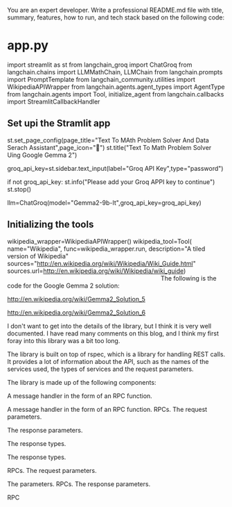 You are an expert developer. Write a professional README.md file with title, summary, features, how to run, and tech stack based on the following code:



# app.py
import streamlit as st
from langchain_groq import ChatGroq
from langchain.chains import LLMMathChain, LLMChain
from langchain.prompts import PromptTemplate
from langchain_community.utilities import WikipediaAPIWrapper
from langchain.agents.agent_types import AgentType
from langchain.agents import Tool, initialize_agent
from langchain.callbacks import StreamlitCallbackHandler

## Set upi the Stramlit app
st.set_page_config(page_title="Text To MAth Problem Solver And Data Serach Assistant",page_icon="🧮")
st.title("Text To Math Problem Solver Uing Google Gemma 2")

groq_api_key=st.sidebar.text_input(label="Groq API Key",type="password")


if not groq_api_key:
    st.info("Please add your Groq APPI key to continue")
    st.stop()

llm=ChatGroq(model="Gemma2-9b-It",groq_api_key=groq_api_key)


## Initializing the tools
wikipedia_wrapper=WikipediaAPIWrapper()
wikipedia_tool=Tool(
    name="Wikipedia",
    func=wikipedia_wrapper.run,
    description="A tiled version of Wikipedia"
sources="http://en.wikipedia.org/wiki/Wikipedia/Wiki_Guide.html"
sources.url=http://en.wikipedia.org/wiki/Wikipedia/wiki_guide)                                                                                                                
The following is the code for the Google Gemma 2 solution:

http://en.wikipedia.org/wiki/Gemma2_Solution_5

http://en.wikipedia.org/wiki/Gemma2_Solution_6

I don't want to get into the details of the library, but I think it is very well documented. I have read many comments on this blog, and I think my first foray into this library was a bit too long.

The library is built on top of rspec, which is a library for handling REST calls. It provides a lot of information about the API, such as the names of the services used, the types of services and the request parameters.

The library is made up of the following components:

A message handler in the form of an RPC function.

A message handler in the form of an RPC function. RPCs. The request parameters.

The response parameters.

The response types.

The response types.

RPCs. The request parameters.

The parameters. RPCs. The response parameters.

RPC